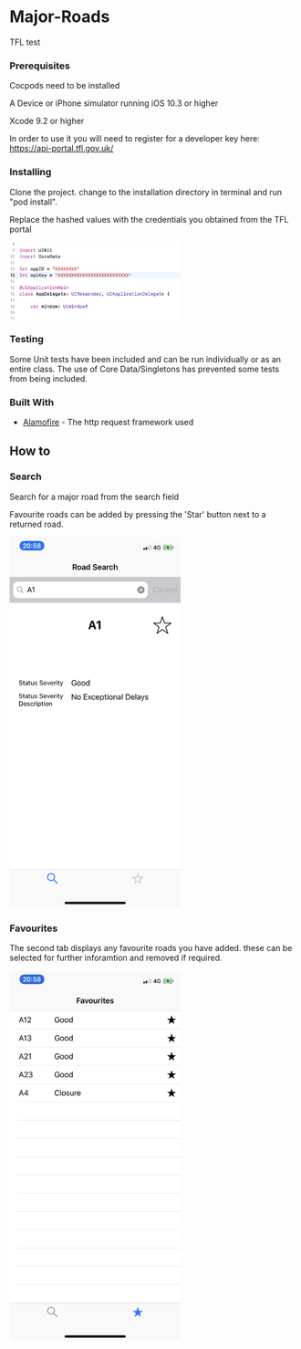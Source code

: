 # Major-Roads

TFL test


### Prerequisites

Cocpods need to be installed

A Device or iPhone simulator running iOS 10.3 or higher

Xcode 9.2 or higher

In order to use it you will need to register for a developer key here: https://api-portal.tfl.gov.uk/ 


### Installing

Clone the project. change to the installation directory in terminal and run "pod install".

Replace the hashed values with the credentials you obtained from the TFL portal

<img src=/images/screenShot1.png width="300" height="135">



### Testing

Some Unit tests have been included and can be run individually or as an entire class. The use of Core Data/Singletons has prevented some tests from being included.



### Built With

* [Alamofire](https://github.com/Alamofire/Alamofire) - The http request framework used



## How to



### Search

Search for a major road from the search field

Favourite roads can be added by pressing the 'Star' button next to a returned road.

<img src=/images/IMG_1868.PNG width="300" height="650">




### Favourites

The second tab displays any favourite roads you have added. these can be selected for further inforamtion and removed if required.

<img src=/images/IMG_1869.PNG width="300" height="650">
